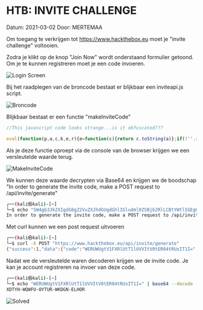 # HTB: INVITE CHALLENGE

Datum: 2021-03-02
Door: MERTEMAA

Om toegang te verkrijgen tot https://www.hackthebox.eu moet je "invite challenge" voltooien.

Zodra je klikt op de knop "Join Now" wordt onderstaand formulier getoond. 
Om je te kunnen registreren moet je een code invoeren.

![Login Screen](https://github.com/mertemaa/CTF/blob/25e2d3809e5454c7b81422dc00f8f5546e8a22cf/HackTheBox/Invite/InviteHeader.png)

Bij het raadplegen van de broncode bestaat er blijkbaar een inviteapi.js script.

![Broncode](https://github.com/mertemaa/CTF/blob/b7c10634b0b7f2e9408ddff5748464602239e335/HackTheBox/Invite/SourceCode.png)

Blijkbaar bestaat er een functie "makeInviteCode"

```javascript
//This javascript code looks strange...is it obfuscated???

eval(function(p,a,c,k,e,r){e=function(c){return c.toString(a)};if(!''.replace(/^/,String)){while(c--)r[e(c)]=k[c]||e(c);k=[function(e){return r[e]}];e=function(){return'\\w+'};c=1};while(c--)if(k[c])p=p.replace(new RegExp('\\b'+e(c)+'\\b','g'),k[c]);return p}('0 3(){$.4({5:"6",7:"8",9:\'/b/c/d/e/f\',g:0(a){1.2(a)},h:0(a){1.2(a)}})}',18,18,'function|console|log|makeInviteCode|ajax|type|POST|dataType|json|url||api|invite|how|to|generate|success|error'.split('|'),0,{}))
```

Als je deze functie oproept via de console van de browser krijgen we een versleutelde waarde terug.

![MakeInviteCode](https://github.com/mertemaa/CTF/blob/0ec84a51a9bf9d46d882341883ef80803bdd940a/HackTheBox/Invite/MakeInviteCodeResponse.png)

We kunnen deze waarde decrypten via Base64 en krijgen we de boodschap "In order to generate the invite code, make a POST request to /api/invite/generate"

```bash
┌──(kali㉿kali)-[~]
└─$ echo "SW4gb3JkZXIgdG8gZ2VuZXJhdGUgdGhlIGludml0ZSBjb2RlLCBtYWtlIGEgUE9TVCByZXF1ZXN0IHRvIC9hcGkvaW52aXRlL2dlbmVyYXRl" | base64 --decode
In order to generate the invite code, make a POST request to /api/invite/generate
```

Met curl kunnen we een post request uitvoeren

```bash
┌──(kali㉿kali)-[~]
└─$ curl -X POST "https://www.hackthebox.eu/api/invite/generate"                                                                                                                 
{"success":1,"data":{"code":"WERUWUgtV1FXRlUtT1lUVVItV0tER04tRUxIT1I=","format":"encoded"},"0":200}
```

Nadat we de versleutelde waren decoderen krijgen we de invite code. Je kan je account registreren na invoer van deze code.

```bash
┌──(kali㉿kali)-[~]
└─$ echo "WERUWUgtV1FXRlUtT1lUVVItV0tER04tRUxIT1I=" | base64 --decode                                                                    
XDTYH-WQWFU-OYTUR-WKDGN-ELHOR
```

![Solved](https://github.com/mertemaa/CTF/blob/0ec84a51a9bf9d46d882341883ef80803bdd940a/HackTheBox/Invite/InviteSolved.png)
